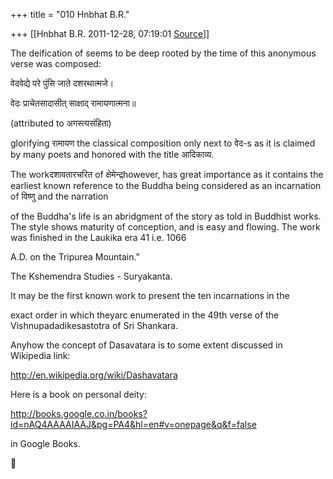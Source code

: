 +++
title = "010 Hnbhat B.R."

+++
[[Hnbhat B.R.	2011-12-28, 07:19:01 [Source](https://groups.google.com/g/samskrita/c/LK1DSKjM9Zs)]]



The deification of seems to be deep rooted by the time of this anonymous verse was composed:

  

वेदवेद्ये परे पुंसि जाते दशरथात्मजे।

वेदः प्राचेतसादासीत् साक्षाद् रामायणात्मना॥

(attributed to अगस्त्यसंहिता)

glorifying रामायण the classical composition only next to वेद-s as it is claimed by many poets and honored with the title आदिकाव्य.

  



The workदशावतारचरित of क्षेमेन्द्रhowever,  has great  importance as it contains the earliest known reference to the Buddha being considered as an incarnation of विष्णु and the  narration

of the Buddha's life is an abridgment of the story as told in Buddhist works. The style shows maturity of conception, and is easy and flowing. The work was finished in the Laukika era 41 i.e. 1066

A.D. on the Tripurea Mountain."

The Kshemendra Studies - Suryakanta.

  

It may be the first known work to present the ten incarnations in the

exact order in which theyarc enumerated in the 49th verse of the Vishnupadadikesastotra of Sri Shankara.

  

Anyhow the concept of Dasavatara is to some extent discussed in Wikipedia link:

  

<http://en.wikipedia.org/wiki/Dashavatara>

  

Here is a book on personal deity:

  

<http://books.google.co.in/books?id=nAQ4AAAAIAAJ&pg=PA4&hl=en#v=onepage&q&f=false>

  

in Google Books.



